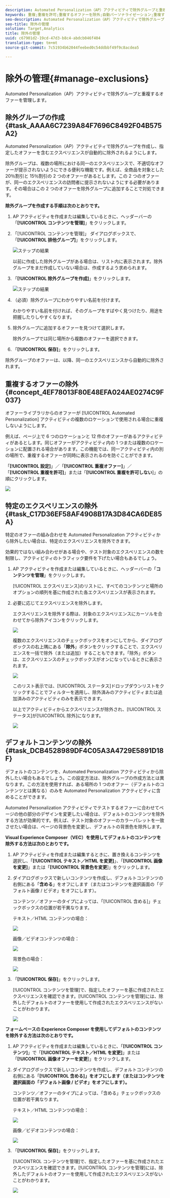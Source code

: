 ```yaml
---
description: Automated Personalization（AP）アクティビティで除外グループと重複するオファーを管理します。
keywords: 重複;重複を許可;重複するオファーを除外;自動パーソナライゼーション;重複するオファーを許可しない
seo-description: Automated Personalization（AP）アクティビティで除外グループと重複するオファーを管理します。
seo-title: 除外の管理
solution: Target,Analytics
title: 除外の管理
uuid: c67901d2-19cd-47d3-b8c4-abdcb046f404
translation-type: tm+mt
source-git-commit: 7c51934b62044feebed0c54ddbbf49f9c8acdea5

---
```



# 除外の管理{#manage-exclusions}

Automated Personalization（AP）アクティビティで除外グループと重複するオファーを管理します。

## 除外グループの作成 {#task_AAAA6C7239A84F7696C8492F04B575A2}

Automated Personalization（AP）アクティビティで除外グループを作成し、指定したオファーを含むエクスペリエンスが自動的に除外されるようにします。

除外グループは、複数の場所における同一のエクスペリエンスで、不適切なオファーが提示されないようにできる便利な機能です。例えば、全商品を対象とした 20％割引と 15％割引の 2 つのオファーがあるとします。この 2 つのオファーが、同一のエクスペリエンスの訪問者に提示されないようにする必要があります。その場合はこの 2 つのオファーを除外グループに追加することで対処できます。

**除外グループを作成する手順は次のとおりです。**

1. AP アクティビティを作成または編集しているときに、ヘッダーバーの「**[!UICONTROL コンテンツを管理]**」をクリックします。
1. 「[!UICONTROL コンテンツを管理]」 ダイアログボックスで、「**[!UICONTROL 排他グループ]**」をクリックします。

   ![ステップの結果](assets/exclusion_group_create.png)

   以前に作成した除外グループがある場合は、リスト内に表示されます。除外グループをまだ作成していない場合は、作成するよう求められます。
1. 「**[!UICONTROL 除外グループを作成]**」をクリックします。

   ![ステップの結果](assets/exclusion_group_create_dialog.png)

1. （必須）除外グループにわかりやすい名前を付けます。

   わかりやすい名前を付ければ、そのグループをすばやく見つけたり、用途を把握したりしやすくなります。

1. 除外グループに追加するオファーを見つけて選択します。

   除外グループでは同じ場所から複数のオファーを選択できます。

1. 「**[!UICONTROL 保存]**」をクリックします。

除外グループのオファーは、以降、同一のエクスペリエンスから自動的に除外されます。

## 重複するオファーの除外 {#concept_4EF78013F80E48EFA024AE0274C9F037}

オファーライブラリからのオファーが [!UICONTROL Automated Personalization] アクティビティの複数のロケーションで使用される場合に重複しないようにします。

例えば、ページ上で 6 つのロケーションと 12 件のオファーがあるアクティビティがあるとします。同じオファーがアクティビティ内の 1 つまたは複数のロケーションに配置される場合があります。この機能では、同一アクティビティ内の別の場所で、重複するオファーが同時に表示されるのを防ぐことができます。

「**[!UICONTROL 設定]**」／「**[!UICONTROL 重複オファー]**」／「**[!UICONTROL 重複を許可]**」または「**[!UICONTROL 重複を許可しない**]」の順にクリックします。

![](assets/duplicate_offers.png)

## 特定のエクスペリエンスの除外 {#task_C17D36EF58AF4908B17A3D84CA6DE85A}

特定のオファーの組み合わせを Automated Personalization アクティビティから除外したい場合は、特定のエクスペリエンスを除外できます。

効果的ではない組み合わせがある場合や、テスト対象のエクスペリエンスの数を制限し、アクティビティのトラフィック要件を下げたい場合もあるでしょう。

1. AP アクティビティを作成または編集しているときに、ヘッダーバーの「**コンテンツを管理**」をクリックします。

   [!UICONTROL エクスペリエンス]のリストに、すべてのコンテンツと場所のオプションの順列を基に作成された各エクスペリエンスが表示されます。

1. 必要に応じてエクスペリエンスを除外します。

   エクスペリエンスを除外する際は、対象のエクスペリエンスにカーソルを合わせてから除外アイコンをクリックします。

   ![](assets/exclude_exp_1.png)

   複数のエクスペリエンスのチェックボックスをオンにしてから、ダイアログボックスの右上隅にある「**除外**」ボタンをクリックすることで、エクスペリエンスを一括で除外（または追加）することもできます。「除外」ボタンは、エクスペリエンスのチェックボックスがオンになっているときに表示されます。

   ![](assets/exclude_exp_2.png)

   このリスト表示では、[!UICONTROL ステータス]ドロップダウンリストをクリックすることでフィルターを適用し、除外済みのアクティビティまたは追加済みのアクティビティのみを表示できます。

   以上でアクティビティからエクスペリエンスが除外され、[!UICONTROL ステータス]が[!UICONTROL 除外]になります。

   ![](assets/exclude_exp_3.png)

## デフォルトコンテンツの除外 {#task_DCB4528989DF4C05A3A4729E5891D18F}

デフォルトのコンテンツを、Automated Personalization アクティビティから除外したい場合もあるでしょう。この設定方法は、除外グループの作成方法とは異なります。この方法を使用すれば、ある場所の 1 つのオファー（デフォルトのコンテンツとは異なる）のみを Automated Personalization アクティビティに含めることができます。

Automated Personalization アクティビティでテストするオファーに合わせてページの他の部分のデザインを変更したい場合は、デフォルトのコンテンツを除外する方法が効果的です。例えば、テスト対象のオファーのカラーパレットを一致させたい場合は、ページの背景色を変更し、デフォルトの背景色を除外します。

**Visual Experience Composer（VEC）を使用してデフォルトのコンテンツを除外する方法は次のとおりです。**

1. AP アクティビティを作成または編集するときに、置き換えるコンテンツを選択し、「**[!UICONTROL テキスト／HTML を変更]**」、「**[!UICONTROL 画像を変更]**」または「**[!UICONTROL 背景色を変更**]」をクリックします。
1. ダイアログボックスで新しいコンテンツを作成し、デフォルトコンテンツの右側にある「**含める**」をオフにします（またはコンテンツを選択画面の「デフォルト画像 / ビデオ」をオフにします）。

   コンテンツ／オファーのタイプによっては、「[!UICONTROL 含める]」チェックボックスの位置が若干異なります。

   テキスト／HTML コンテンツの場合：

   ![](assets/exclude_content_vec_1.png)

   画像／ビデオコンテンツの場合：

   ![](assets/exclude_content_vec_2.png)

   背景色の場合：

   ![](assets/exclude_content_vec_3.png)

1. 「**[!UICONTROL 保存]**」をクリックします。

   [!UICONTROL コンテンツを管理]で、指定したオファーを基に作成されたエクスペリエンスを確認できます。[!UICONTROL コンテンツを管理]には、除外したデフォルトのオファーを使用して作成されたエクスペリエンスがないことがわかります。

   ![](assets/exclude_content_vec_4.png)

**フォームベースの Experience Composer を使用してデフォルトのコンテンツを除外する方法は次のとおりです。**

1. AP アクティビティを作成または編集しているときに、「**[!UICONTROL コンテンツ]**」で「**[!UICONTROL テキスト／HTML を変更]**」または「**[!UICONTROL 画像オファーを変更**]」をクリックします。
1. ダイアログボックスで新しいコンテンツを作成し、デフォルトコンテンツの右側にある「**[!UICONTROL 含める]」をオフにします（またはコンテンツを選択画面の「デフォルト画像 / ビデオ」をオフにします）。**

   コンテンツ／オファーのタイプによっては、「含める」チェックボックスの位置が若干異なります。

   テキスト／HTML コンテンツの場合：

   ![](assets/exclude_content_form_1.png)

   画像／ビデオコンテンツの場合：

   ![](assets/exclude_content_form_2.png)

1. 「**[!UICONTROL 保存]**」をクリックします。

   [!UICONTROL コンテンツを管理]で、指定したオファーを基に作成されたエクスペリエンスを確認できます。[!UICONTROL コンテンツを管理]には、除外したデフォルトのオファーを使用して作成されたエクスペリエンスがないことがわかります。

   ![](assets/exclude_content_form_3.png)
